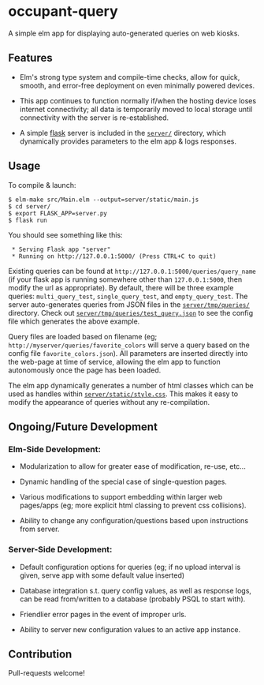# occupant-query

A simple elm app for displaying auto-generated queries on web kiosks.

## Features

- Elm's strong type system and compile-time checks, allow for quick, smooth,
and error-free deployment on even minimally powered devices.

- This app continues to function normally if/when the hosting device loses internet connectivity;
all data is temporarily moved to local storage until connectivity with the server is re-established.

- A simple [flask](http://flask.pocoo.org/) server is included in the [`server/`](./server/) directory,
which dynamically provides parameters to the elm app & logs responses.

## Usage

To compile & launch:

````
$ elm-make src/Main.elm --output=server/static/main.js
$ cd server/
$ export FLASK_APP=server.py
$ flask run
````
You should see something like this:

````
 * Serving Flask app "server"
 * Running on http://127.0.0.1:5000/ (Press CTRL+C to quit)
````

Existing queries can be found at `http://127.0.0.1:5000/queries/query_name`
(if your flask app is running somewhere other than `127.0.0.1:5000`, then modify the url as appropriate).
By default, there will be three example queries: `multi_query_test`, `single_query_test`, and `empty_query_test`.
The server auto-generates queries from JSON files in the [`server/tmp/queries/`](./server/tmp/queries/) directory.
Check out [`server/tmp/queries/test_query.json`](./server/tmp/queries/test_query.json)
to see the config file which generates the above example.

Query files are loaded based on filename (eg; `http://myserver/queries/favorite_colors`
will serve a query based on the config file `favorite_colors.json`).
All parameters are inserted directly into the web-page at time of service,
allowing the elm app to function autonomously once the page has been loaded.

The elm app dynamically generates a number of html classes
which can be used as handles within [`server/static/style.css`](./server/static/style.css).
This makes it easy to modify the appearance of queries without any re-compilation.

## Ongoing/Future Development

### Elm-Side Development:

- Modularization to allow for greater ease of modification, re-use, etc...

- Dynamic handling of the special case of single-question pages.

- Various modifications to support embedding within larger web pages/apps
(eg; more explicit html classing to prevent css collisions).

- Ability to change any configuration/questions based upon instructions from server.


### Server-Side Development:

- Default configuration options for queries
(eg; if no upload interval is given, serve app with some default value inserted)

- Database integration s.t. query config values, as well as response logs,
can be read from/written to a database (probably PSQL to start with).

- Friendlier error pages in the event of improper urls.

- Ability to server new configuration values to an active app instance.

## Contribution

Pull-requests welcome!
